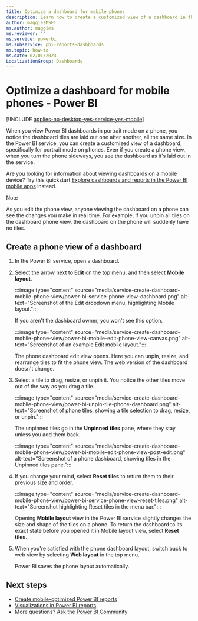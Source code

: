```yaml
---
title: Optimize a dashboard for mobile phones
description: Learn how to create a customized view of a dashboard in the Power BI service specifically for viewing on mobile phones.
author: maggiesMSFT
ms.author: maggies
ms.reviewer: ''
ms.service: powerbi
ms.subservice: pbi-reports-dashboards
ms.topic: how-to
ms.date: 02/01/2023
LocalizationGroup: Dashboards
---
```

# Optimize a dashboard for mobile phones - Power BI

[!INCLUDE [applies-no-desktop-yes-service-yes-mobile](../includes/applies-no-desktop-yes-service-yes-mobile.md)]

When you view Power BI dashboards in portrait mode on a phone, you notice the dashboard tiles are laid out one after another, all the same size. In the Power BI service, you can create a customized view of a dashboard, specifically for portrait mode on phones. Even if you create a phone view, when you turn the phone sideways, you see the dashboard as it's laid out in the service.

Are you looking for information about viewing dashboards on a mobile device? Try this quickstart [Explore dashboards and reports in the Power BI mobile apps](../consumer/mobile/mobile-apps-quickstart-view-dashboard-report.md) instead.

> [!NOTE]
> As you edit the phone view, anyone viewing the dashboard on a phone can see the changes you make in real time. For example, if you unpin all tiles on the dashboard phone view, the dashboard on the phone will suddenly have no tiles.
>
>

## Create a phone view of a dashboard

1. In the Power BI service, open a dashboard.
2. Select the arrow next to **Edit** on the top menu, and then select **Mobile layout**.

    :::image type="content" source="media/service-create-dashboard-mobile-phone-view/power-bi-service-phone-view-dashboard.png" alt-text="Screenshot of the Edit dropdown menu, highlighting Mobile layout.":::

    If you aren't the dashboard owner, you won't see this option.

    :::image type="content" source="media/service-create-dashboard-mobile-phone-view/power-bi-mobile-edit-phone-view-canvas.png" alt-text="Screenshot of an example Edit mobile layout.":::

    The phone dashboard edit view opens. Here you can unpin, resize, and rearrange tiles to fit the phone view. The web version of the dashboard doesn't change.

1. Select a tile to drag, resize, or unpin it. You notice the other tiles move out of the way as you drag a tile.

    :::image type="content" source="media/service-create-dashboard-mobile-phone-view/power-bi-unpin-tile-phone-dashboard.png" alt-text="Screenshot of phone tiles, showing a tile selection to drag, resize, or unpin.":::

    The unpinned tiles go in the **Unpinned tiles** pane, where they stay unless you add them back.

    :::image type="content" source="media/service-create-dashboard-mobile-phone-view/power-bi-mobile-edit-phone-view-post-edit.png" alt-text="Screenshot of a phone dashboard, showing tiles in the Unpinned tiles pane.":::
2. If you change your mind, select **Reset tiles** to return them to their previous size and order.

    :::image type="content" source="media/service-create-dashboard-mobile-phone-view/power-bi-service-phone-view-reset-tiles.png" alt-text="Screenshot highlighting Reset tiles in the menu bar.":::

    Opening **Mobile layout** view in the Power BI service slightly changes the size and shape of the tiles on a phone. To return the dashboard to its exact state before you opened it in Mobile layout view, select **Reset tiles**.

3. When you're satisfied with the phone dashboard layout, switch back to web view by selecting **Web layout** in the top menu.

    Power BI saves the phone layout automatically.

## Next steps

* [Create mobile-optimized Power BI reports](power-bi-create-mobile-optimized-report-about.md)
* [Visualizations in Power BI reports](../visuals/power-bi-report-visualizations.md)
* More questions? [Ask the Power BI Community](https://community.powerbi.com/)
